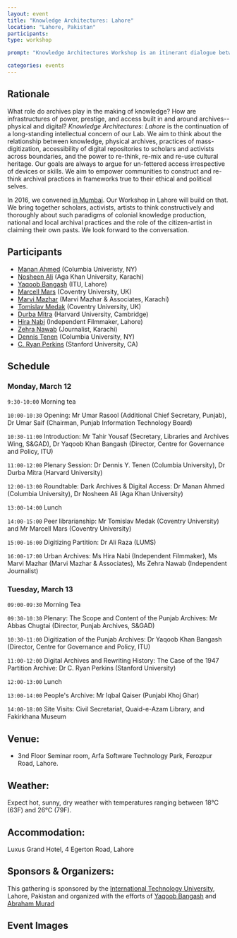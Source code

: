 ```yaml
---
layout: event
title: "Knowledge Architectures: Lahore"
location: "Lahore, Pakistan"
participants:
type: workshop

prompt: "Knowledge Architectures Workshop is an itinerant dialogue between scholars, activists, archivists, artists, librarians, and cultural organizations. We are pleased to host our second meeting on March 12-13, 2018 at the Centre for Governance and Policy, IT University of the Punjab in Lahore, Pakistan. In collaboration with Archives and Libraries Department, S & GAD, Government of the Punjab, and Punjab Information Technology Board."

categories: events
---
```


## Rationale

What role do archives play in the making of knowledge? How are infrastructures of power, prestige, and access built in and around archives-- physical and digital? *Knowledge Architectures: Lahore* is the continuation of a long-standing intellectual concern of our Lab. We aim to think about the relationship between knowledge, physical archives, practices of mass-digitization, accessibility of digital repositories to scholars and activists across boundaries, and the power to re-think, re-mix and re-use cultural heritage. Our goals are always to argue for un-fettered access irrespective of devices or skills. We aim to empower communities to construct and re-think archival practices in frameworks true to their ethical and political selves. 

In 2016, we convened [in Mumbai](http://xpmethod.plaintext.in/events/dissent.html). Our Workshop in Lahore will build on that. We bring together scholars, activists, artists to think constructively and thoroughly about such paradigms of colonial knowledge production, national and local archival practices and the role of the citizen-artist in claiming their own pasts. We look forward to the conversation.


## Participants

* [Manan Ahmed](http://history.columbia.edu/faculty/manan-ahmed/) (Columbia Univeristy, NY)
* [Nosheen Ali](https://www.aku.edu/iedpk/faculty/Pages/profile.aspx?ProfileID=72&Name=Nosheen+Ali) (Aga Khan University, Karachi)
* [Yaqoob Bangash](https://itu.edu.pk/faculty-itu/dr-yaqoob-khan-bangash/) (ITU, Lahore)
* [Marcell Mars](https://monoskop.org/Marcell_Mars) (Coventry University, UK)
* [Marvi Mazhar](http://www.marvimazhar.com/about/) (Marvi Mazhar & Associates, Karachi)
* [Tomislav Medak](https://monoskop.org/Tomislav_Medak) (Coventry University, UK)
* [Durba Mitra](https://wgs.fas.harvard.edu/people/durba-mitra) (Harvard University, Cambridge)
* [Hira Nabi](http://brooklynfilmmakerscollective.com/members/hira-nabi) (Independent Filmmaker, Lahore)
* [Zehra Nawab](http://soulsisterspk.com/peoples-storyteller-zehra-nawab/) (Journalist, Karachi)
* [Dennis Tenen](http://english.columbia.edu/people/profile/453) (Columbia University, NY)
* [C. Ryan Perkins](http://library.stanford.edu/people/crperks) (Stanford University, CA)




## Schedule

### Monday, March 12

`9:30-10:00` Morning tea

`10:00-10:30` 
Opening: Mr Umar Rasool (Additional Chief Secretary, Punjab), Dr Umar Saif (Chairman, Punjab Information Technology Board) 

`10:30-11:00` 
Introduction: Mr Tahir Yousaf (Secretary, Libraries and Archives Wing, S&GAD), Dr Yaqoob Khan Bangash (Director, Centre for Governance and Policy, ITU) 

`11:00-12:00` 
Plenary Session: Dr Dennis Y. Tenen (Columbia University), Dr Durba Mitra (Harvard University) 

`12:00-13:00` 
Roundtable: Dark Archives & Digital Access: Dr Manan Ahmed (Columbia University), Dr Nosheen Ali (Aga Khan University)

`13:00-14:00` Lunch

`14:00-15:00` 
Peer librarianship: Mr Tomislav Medak (Coventry University) and Mr Marcell Mars (Coventry University)

`15:00-16:00` 
Digitizing Partition: Dr Ali Raza (LUMS)

`16:00-17:00` 
Urban Archives: Ms Hira Nabi (Independent Filmmaker), Ms Marvi Mazhar (Marvi Mazhar & Associates), Ms Zehra Nawab (Independent Journalist)


### Tuesday, March 13

`09:00-09:30` Morning Tea

`09:30-10:30`
Plenary: The Scope and Content of the Punjab Archives: Mr Abbas Chugtai (Director, Punjab Archives, S&GAD)

`10:30-11:00` 
Digitization of the Punjab Archives: Dr Yaqoob Khan Bangash (Director, Centre for Governance and Policy, ITU)

`11:00-12:00` 
Digital Archives and Rewriting History: The Case of the 1947 Partition Archive: Dr C. Ryan Perkins (Stanford University)

`12:00-13:00` Lunch

`13:00-14:00` 
People's Archive: Mr Iqbal Qaiser (Punjabi Khoj Ghar)

`14:00-18:00` Site Visits: Civil Secretariat, Quaid-e-Azam Library, and Fakirkhana Museum 

  
## Venue:

* 3nd Floor Seminar room, Arfa Software Technology Park, Ferozpur Road, Lahore.

## Weather:

Expect hot, sunny, dry weather with temperatures ranging between 18°C (63F)
and 26°C (79F).

## Accommodation:

Luxus Grand Hotel, 4 Egerton Road, Lahore

## Sponsors & Organizers:

This gathering is sponsored by the [International Technology University](https://itu.edu.pk/), Lahore, Pakistan and organized with the efforts of [Yaqoob Bangash](https://twitter.com/BangashYK) and [Abraham Murad](https://twitter.com/abraham_murad1)

## Event Images


